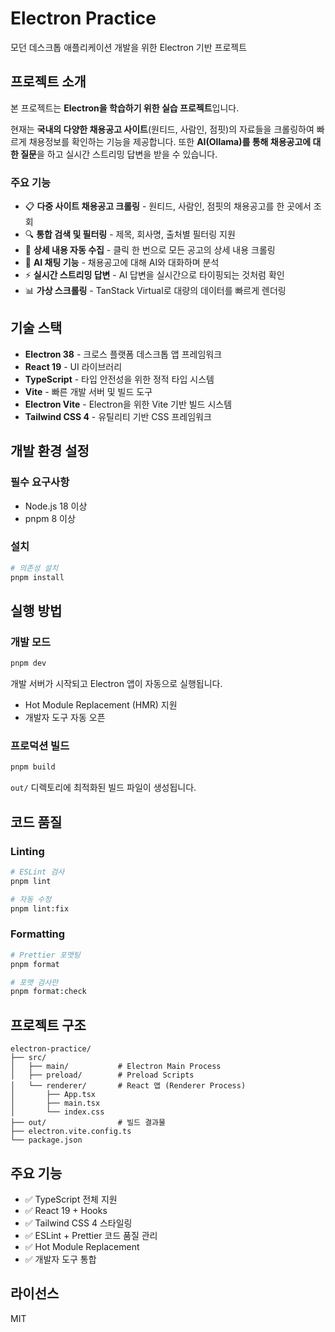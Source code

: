 # Electron Practice

모던 데스크톱 애플리케이션 개발을 위한 Electron 기반 프로젝트

## 프로젝트 소개

본 프로젝트는 **Electron을 학습하기 위한 실습 프로젝트**입니다.

현재는 **국내의 다양한 채용공고 사이트**(원티드, 사람인, 점핏)의 자료들을 크롤링하여 빠르게 채용정보를 확인하는 기능을 제공합니다. 또한 **AI(Ollama)를 통해 채용공고에 대한 질문**을 하고 실시간 스트리밍 답변을 받을 수 있습니다.

### 주요 기능

- 📋 **다중 사이트 채용공고 크롤링** - 원티드, 사람인, 점핏의 채용공고를 한 곳에서 조회
- 🔍 **통합 검색 및 필터링** - 제목, 회사명, 출처별 필터링 지원
- 📝 **상세 내용 자동 수집** - 클릭 한 번으로 모든 공고의 상세 내용 크롤링
- 💬 **AI 채팅 기능** - 채용공고에 대해 AI와 대화하며 분석
- ⚡ **실시간 스트리밍 답변** - AI 답변을 실시간으로 타이핑되는 것처럼 확인
- 📊 **가상 스크롤링** - TanStack Virtual로 대량의 데이터를 빠르게 렌더링

## 기술 스택

- **Electron 38** - 크로스 플랫폼 데스크톱 앱 프레임워크
- **React 19** - UI 라이브러리
- **TypeScript** - 타입 안전성을 위한 정적 타입 시스템
- **Vite** - 빠른 개발 서버 및 빌드 도구
- **Electron Vite** - Electron을 위한 Vite 기반 빌드 시스템
- **Tailwind CSS 4** - 유틸리티 기반 CSS 프레임워크

## 개발 환경 설정

### 필수 요구사항

- Node.js 18 이상
- pnpm 8 이상

### 설치

```bash
# 의존성 설치
pnpm install
```

## 실행 방법

### 개발 모드

```bash
pnpm dev
```

개발 서버가 시작되고 Electron 앱이 자동으로 실행됩니다.
- Hot Module Replacement (HMR) 지원
- 개발자 도구 자동 오픈

### 프로덕션 빌드

```bash
pnpm build
```

`out/` 디렉토리에 최적화된 빌드 파일이 생성됩니다.

## 코드 품질

### Linting

```bash
# ESLint 검사
pnpm lint

# 자동 수정
pnpm lint:fix
```

### Formatting

```bash
# Prettier 포맷팅
pnpm format

# 포맷 검사만
pnpm format:check
```

## 프로젝트 구조

```
electron-practice/
├── src/
│   ├── main/           # Electron Main Process
│   ├── preload/        # Preload Scripts
│   └── renderer/       # React 앱 (Renderer Process)
│       ├── App.tsx
│       ├── main.tsx
│       └── index.css
├── out/                # 빌드 결과물
├── electron.vite.config.ts
└── package.json
```

## 주요 기능

- ✅ TypeScript 전체 지원
- ✅ React 19 + Hooks
- ✅ Tailwind CSS 4 스타일링
- ✅ ESLint + Prettier 코드 품질 관리
- ✅ Hot Module Replacement
- ✅ 개발자 도구 통합

## 라이선스

MIT
